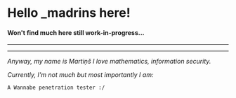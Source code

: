 
# Hello _madrins here!
#### Won't find much here still work-in-progress...
---
___

*Anyway, my name is Martiņš I love mathematics, information security.*

*Currently, I'm not much but most importantly I am:*


`A Wannabe penetration tester :/`

